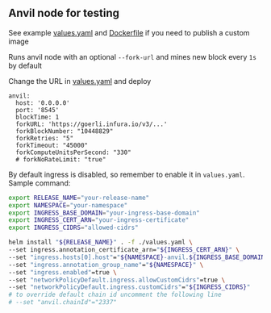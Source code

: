 ## Anvil node for testing
See example [values.yaml](values.yaml) and [Dockerfile](Dockerfile) if you need to publish a custom image

Runs anvil node with an optional `--fork-url` and mines new block every `1s` by default

Change the URL in [values.yaml](values.yaml) and deploy

```
anvil:
  host: '0.0.0.0'
  port: '8545'
  blockTime: 1
  forkURL: 'https://goerli.infura.io/v3/...'
  forkBlockNumber: "10448829"
  forkRetries: "5"
  forkTimeout: "45000"
  forkComputeUnitsPerSecond: "330"
  # forkNoRateLimit: "true"
```

By default ingress is disabled, so remember to enable it in `values.yaml`.
Sample command:
```bash
export RELEASE_NAME="your-release-name"
export NAMESPACE="your-namespace"
export INGRESS_BASE_DOMAIN="your-ingress-base-domain"
export INGRESS_CERT_ARN="your-ingress-certificate"
export INGRESS_CIDRS="allowed-cidrs"

helm install "${RELEASE_NAME}" . -f ./values.yaml \
--set ingress.annotation_certificate_arn="${INGRESS_CERT_ARN}" \
--set "ingress.hosts[0].host"="${NAMESPACE}-anvil.${INGRESS_BASE_DOMAIN}" \
--set "ingress.annotation_group_name"="${NAMESPACE}" \
--set "ingress.enabled"=true \
--set "networkPolicyDefault.ingress.allowCustomCidrs"=true \
--set "networkPolicyDefault.ingress.customCidrs"="${INGRESS_CIDRS}"
# to override default chain id uncomment the following line
# --set "anvil.chainId"="2337"
```